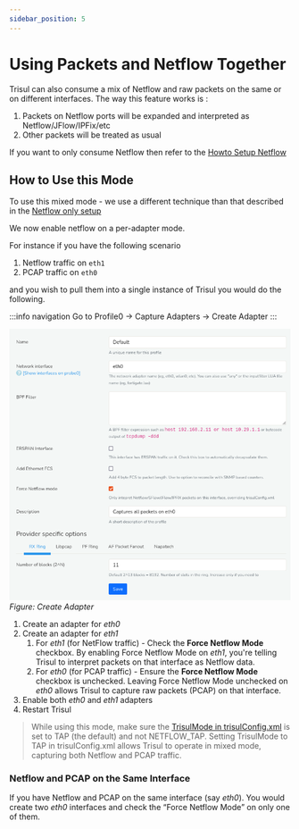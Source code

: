 ```yaml
---
sidebar_position: 5
---
```


# Using Packets and Netflow Together

Trisul can also consume a mix of Netflow and raw packets on the same or
on different interfaces. The way this feature works is :

1. Packets on Netflow ports will be expanded and interpreted as
   Netflow/JFlow/IPFix/etc
2. Other packets will be treated as usual

If you want to only consume Netflow then refer to the [Howto Setup Netflow](netflow_setup)

## How to Use this Mode

To use this mixed mode - we use a different technique than that
described in the [Netflow only setup](netflow_setup)

We now enable netflow on a per-adapter mode.

For instance if you have the following scenario

1. Netflow traffic on `eth1`
2. PCAP traffic on `eth0`

and you wish to pull them into a single instance of Trisul you would do
the following.

:::info navigation
Go to Profile0 &rarr; Capture Adapters &rarr; Create Adapter
:::

![](images/pcapnnetflow.png)
*Figure: Create Adapter*

1. Create an adapter for *eth0*
2. Create an adapter for *eth1*
   1. For *eth1* (for NetFlow traffic) - Check the **Force Netflow Mode** checkbox. By enabling Force Netflow Mode on *eth1*, you're telling Trisul to interpret packets on that interface as Netflow data.
   2. For *eth0* (for PCAP traffic) - Ensure the **Force Netflow Mode** checkbox is
      unchecked. Leaving Force Netflow Mode unchecked on *eth0* allows Trisul to capture raw packets (PCAP) on that interface.
3. Enable both *eth0* and *eth1* adapters
4. Restart Trisul

> While using this mode, make sure the [TrisulMode in trisulConfig.xml](/docs/ref/trisulconfig#app) is set to TAP (the default) and not NETFLOW_TAP. Setting TrisulMode to TAP in trisulConfig.xml allows Trisul to operate in mixed mode, capturing both Netflow and PCAP traffic.

### Netflow and PCAP on the Same Interface

If you have Netflow and PCAP on the same interface (say *eth0*). You would
create two *eth0* interfaces and check the “Force Netflow Mode” on only
one of them.

